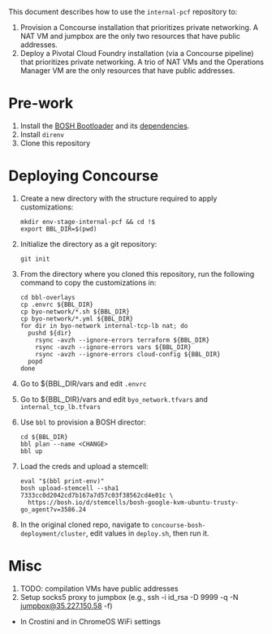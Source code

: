 This document describes how to use the `internal-pcf` repository to:
1. Provision a Concourse installation that prioritizes private networking. A NAT VM and jumpbox are the only two resources that have public addresses.
1. Deploy a Pivotal Cloud Foundry installation (via a Concourse pipeline) that prioritizes private networking. A trio of NAT VMs and the Operations Manager VM are the only resources that have public addresses.

# Pre-work
1. Install the [BOSH Bootloader](https://github.com/cloudfoundry/bosh-bootloader) and its [dependencies](https://github.com/cloudfoundry/bosh-bootloader#install-dependencies).
1. Install `direnv`
1. Clone this repository

# Deploying Concourse
1. Create a new directory with the structure required to apply customizations:

    ```
    mkdir env-stage-internal-pcf && cd !$
    export BBL_DIR=$(pwd)
    ```

1. Initialize the directory as a git repository:

    ```
    git init
    ```

1. From the directory where you cloned this repository, run the following command to copy the customizations in:

    ```
    cd bbl-overlays
    cp .envrc ${BBL_DIR}
    cp byo-network/*.sh ${BBL_DIR}
    cp byo-network/*.yml ${BBL_DIR}
    for dir in byo-network internal-tcp-lb nat; do
      pushd ${dir}
        rsync -avzh --ignore-errors terraform ${BBL_DIR}
        rsync -avzh --ignore-errors vars ${BBL_DIR}
        rsync -avzh --ignore-errors cloud-config ${BBL_DIR}
      popd
    done
    ```

1. Go to ${BBL_DIR/vars and edit `.envrc`

1. Go to ${BBL_DIR}/vars and edit `byo_network.tfvars` and `internal_tcp_lb.tfvars`

1. Use `bbl` to provision a BOSH director:

    ```
    cd ${BBL_DIR}
    bbl plan --name <CHANGE>
    bbl up
    ```

1. Load the creds and upload a stemcell:

    ```
    eval "$(bbl print-env)"
    bosh upload-stemcell --sha1 7333cc0d2042cd7b167a7d57c03f38562cd4e01c \
      https://bosh.io/d/stemcells/bosh-google-kvm-ubuntu-trusty-go_agent?v=3586.24
    ```

1. In the original cloned repo, navigate to `concourse-bosh-deployment/cluster`, edit <CHANGE> values in `deploy.sh`, then run it.

# Misc
1. TODO: compilation VMs have public addresses
1. Setup socks5 proxy to jumpbox (e.g., ssh -i id_rsa -D 9999 -q -N jumpbox@35.227.150.58 -f)
  * In Crostini and in ChromeOS WiFi settings
